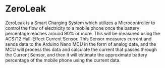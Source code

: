 # ZeroLeak

ZeroLeak is a Smart Charging System which utilizes a Microcontroller to control the flow of electricity to a mobile phone once the battery percentage reaches around 90% or more. This will be measured using the ACS712 Hall-Effect Current Sensor. This Sensor measures current and sends data to the Arduino Nano MCU in the form of analog data, and the MCU will process this data and calculate the current that passes through the Current Sensor, and then it will estimate the approximate battery percentage of the mobile phone using the current data. 
